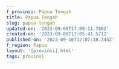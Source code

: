 ```yaml
---
f_provinsi: Papua Tengah
title: Papua Tengah
slug: papua-tengah
updated-on: '2023-09-09T17:09:11.780Z'
created-on: '2023-09-09T17:05:41.571Z'
published-on: '2023-09-16T12:07:38.345Z'
f_region: Papua
layout: '[provinsi].html'
tags: provinsi
---
```




